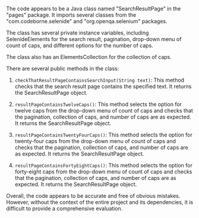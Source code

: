 The code appears to be a Java class named "SearchResultPage" in the "pages" package. It imports several classes from the "com.codeborne.selenide" and "org.openqa.selenium" packages.

The class has several private instance variables, including SelenideElements for the search result, pagination, drop-down menu of count of caps, and different options for the number of caps.

The class also has an ElementsCollection for the collection of caps.

There are several public methods in the class:

1. `checkThatResultPageContainsSearchInput(String text)`: This method checks that the search result page contains the specified text. It returns the SearchResultPage object.

2. `resultPageContainsTwelveCaps()`: This method selects the option for twelve caps from the drop-down menu of count of caps and checks that the pagination, collection of caps, and number of caps are as expected. It returns the SearchResultPage object.

3. `resultPageContainsTwentyFourCaps()`: This method selects the option for twenty-four caps from the drop-down menu of count of caps and checks that the pagination, collection of caps, and number of caps are as expected. It returns the SearchResultPage object.

4. `resultPageContainsFortyEightCaps()`: This method selects the option for forty-eight caps from the drop-down menu of count of caps and checks that the pagination, collection of caps, and number of caps are as expected. It returns the SearchResultPage object.

Overall, the code appears to be accurate and free of obvious mistakes. However, without the context of the entire project and its dependencies, it is difficult to provide a comprehensive evaluation.